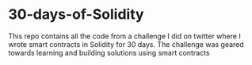 # 30-days-of-Solidity
This repo contains all the code from a challenge I did on twitter where I wrote smart contracts in Solidity for 30 days. The challenge was geared towards learning and building solutions using smart contracts
